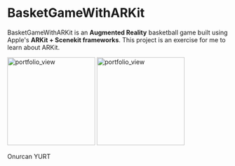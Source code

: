 # BasketGameWithARKit


BasketGameWithARKit is an **Augmented Reality** basketball game built using Apple's **ARKit + Scenekit frameworks**. This project is an exercise for me to learn about ARKit.


<img width="200" alt="portfolio_view" src="https://www.onurcanyurt.com/tw_github_photos/b1.jpg">

<img width="200" alt="portfolio_view" src="https://www.onurcanyurt.com/tw_github_photos/b2.jpg">

Onurcan YURT
